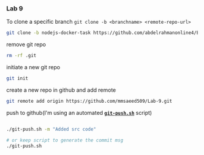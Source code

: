 ### Lab 9

To clone a specific branch `git clone -b <branchname> <remote-repo-url>`

```bash
git clone -b nodejs-docker-task https://github.com/abdelrahmanonline4/EFE-Labs-.git
```

remove git repo

```bash
rm -rf .git
```

initiate a new git repo

```bash
git init
```

create a new repo in github and add remote

```bash
git remote add origin https://github.com/mmsaeed509/Lab-9.git
```

push to github(I'm using an automated [**`git-push.sh`**](git-push.sh) script)

```bash

./git-push.sh -m "Added src code"

# or keep script to generate the commit msg
./git-push.sh
```